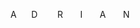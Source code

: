 A&nbsp;&nbsp;&nbsp;&nbsp;&nbsp;&nbsp;D&nbsp;&nbsp;&nbsp;&nbsp;&nbsp;&nbsp;&nbsp;&nbsp;R&nbsp;&nbsp;&nbsp;&nbsp;&nbsp;&nbsp;&nbsp;I&nbsp;&nbsp;&nbsp;&nbsp;&nbsp;&nbsp;&nbsp;A&nbsp;&nbsp;&nbsp;&nbsp;&nbsp;&nbsp;&nbsp;N

